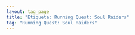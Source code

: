 ```yaml
---
layout: tag_page
title: "Etiqueta: Running Quest: Soul Raiders"
tag: "Running Quest: Soul Raiders"
---
```

